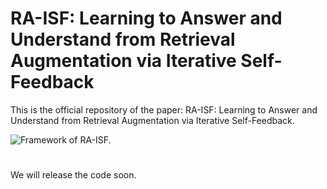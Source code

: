 # RA-ISF: Learning to Answer and Understand from Retrieval Augmentation via Iterative Self-Feedback

This is the official repository of the paper: RA-ISF: Learning to Answer and Understand from Retrieval Augmentation via Iterative Self-Feedback.

![Framework of RA-ISF.](ra-isf/ra-isf.png)

# 

We will release the code soon.